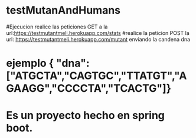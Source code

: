 # testMutanAndHumans
#Ejecucion realice las peticiones GET  a la url:https://testmutantmeli.herokuapp.com/stats
#realice la peticion POST  la url: https://testmutantmeli.herokuapp.com/mutant enviando la candena dna
# ejemplo { "dna":["ATGCTA","CAGTGC","TTATGT","AGAAGG","CCCCTA","TCACTG"]}
# Es un proyecto hecho en spring boot.